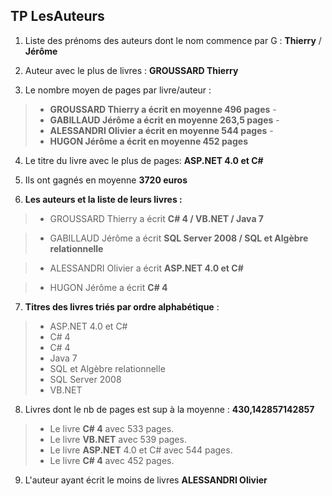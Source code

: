 ## TP LesAuteurs


1. Liste des prénoms des auteurs dont le nom commence par G : **Thierry** / **Jérôme**

2. Auteur avec le plus de livres : **GROUSSARD Thierry**

3. Le nombre moyen de pages par livre/auteur : 
> * **GROUSSARD Thierry a écrit en moyenne 496 pages** - 
> * **GABILLAUD Jérôme a écrit en moyenne 263,5 pages** -
> * **ALESSANDRI Olivier a écrit en moyenne 544 pages** - 
> * **HUGON Jérôme a écrit en moyenne 452 pages**

4. Le titre du livre avec le plus de pages: **ASP.NET 4.0 et C#**

5. Ils ont gagnés en moyenne **3720 euros**

6. **Les auteurs et la liste de leurs livres :** 

> * GROUSSARD Thierry a écrit
**C# 4 / VB.NET / Java 7**

> * GABILLAUD Jérôme a écrit
**SQL Server 2008 / SQL et Algèbre relationnelle**

> * ALESSANDRI Olivier a écrit
**ASP.NET 4.0 et C#**

> * HUGON Jérôme a écrit
**C# 4**

7. **Titres des livres triés par ordre alphabétique** :
> * ASP.NET 4.0 et C#
> * C# 4 
> * C# 4
> * Java 7
> * SQL et Algèbre relationnelle
> * SQL Server 2008
> * VB.NET

8. Livres dont le nb de pages est sup à la moyenne : **430,142857142857**

> * Le livre **C# 4** avec 533 pages.
> * Le livre **VB.NET** avec 539 pages.
> * Le livre **ASP.NET** 4.0 et C# avec 544 pages.
> * Le livre **C# 4** avec 452 pages.

9. L'auteur ayant écrit le moins de livres **ALESSANDRI Olivier**
